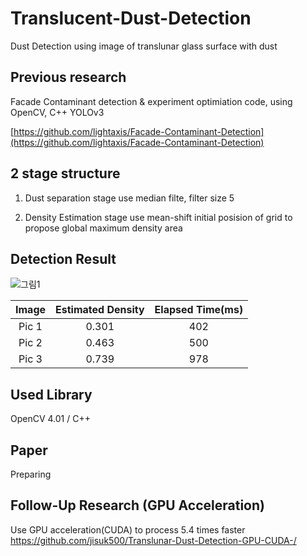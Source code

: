 # Translucent-Dust-Detection

Dust Detection using image of translunar glass surface with dust

## Previous research

Facade Contaminant detection & experiment optimiation code, using OpenCV, C++ YOLOv3

[https://github.com/lightaxis/Facade-Contaminant-Detection](https://github.com/lightaxis/Facade-Contaminant-Detection)

## 2 stage structure

1. Dust separation stage
use median filte, filter size 5

2. Density Estimation stage
use mean-shift initial posision of grid to propose global maximum density area

## Detection Result

![그림1](https://user-images.githubusercontent.com/62084431/103011839-f2b35680-457d-11eb-9e39-0d9bff6c4094.png)

|Image|Estimated Density|Elapsed Time(ms)|
|:-:|:-:|:-:|
|Pic 1|0.301|402|
|Pic 2|0.463|500|
|Pic 3|0.739|978|


## Used Library
OpenCV 4.01 / C++

## Paper
Preparing

## Follow-Up Research (GPU Acceleration)

Use GPU acceleration(CUDA) to process 5.4 times faster
https://github.com/jisuk500/Translunar-Dust-Detection-GPU-CUDA-/
